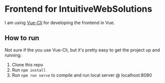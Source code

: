 # Frontend for IntuitiveWebSolutions

I am using [Vue-Cli](https://github.com/vuejs/vue-cli) for developing the frontend in Vue. 

## How to run

Not sure if the you use Vue-Cli, but it's pretty easy to get the project up and running:

1. Clone this repo
2. Run `npm install`
3. Run `npm run serve` to compile and run local server @ localhost:8080
